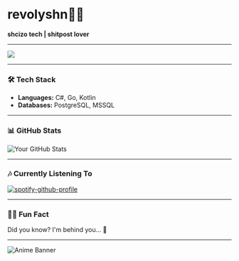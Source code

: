 #  revolyshn🌸🐍


**shcizo tech | shitpost lover**

---

<img src="https://count.getloli.com/get/@Revolyshn?theme=rule34"/>

---

### 🛠️ **Tech Stack**

- **Languages:** C#, Go, Kotlin
- **Databases:** PostgreSQL, MSSQL

---

### 📊 **GitHub Stats**

![Your GitHub Stats](https://github-readme-stats.vercel.app/api?username=Revolyshn&show_icons=true&theme=radical)

---

### 🎶 **Currently Listening To**

[![spotify-github-profile](https://spotify-github-profile.kittinanx.com/api/view?uid=t80vzc83lm8tvkn56npzkc8tj&cover_image=true&theme=natemoo-re&show_offline=false&background_color=121212&interchange=false&bar_color=53b14f&bar_color_cover=true)](https://github.com/kittinan/spotify-github-profile)


---

### 🐱‍💻 **Fun Fact**

Did you know? I'm behind you... 👀

---

![Anime Banner](https://i.pinimg.com/736x/08/d6/78/08d67875272ab02254c9930e04d51888.jpg)


